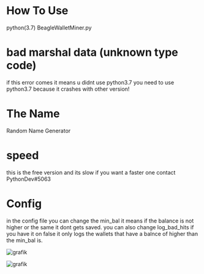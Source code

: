 # How To Use
python(3.7) BeagleWalletMiner.py

# bad marshal data (unknown type code)
if this error comes it means u didnt use python3.7 you need to use python3.7 because it crashes with other version!

# The Name
Random Name Generator

# speed
this is the free version and its slow if you want a faster one contact PythonDev#5063

# Config
in the config file you can change the min_bal it means if the balance is not higher or the same it dont gets saved.
you can also change log_bad_hits if you have it on false it only logs the wallets that have a balnce of higher than the min_bal is.




![grafik](https://user-images.githubusercontent.com/115848136/227159565-df08b536-9ca4-4568-8e88-fbbd5fe83db0.png)

![grafik](https://user-images.githubusercontent.com/115848136/227161169-419d5f0e-a32c-498d-8cb7-1ef79cbf4801.png)
